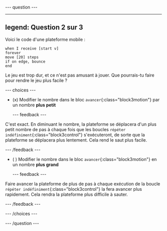 
--- question ---

---
legend: Question 2 sur 3
---

Voici le code d'une plateforme mobile :

```blocks3
when I receive [start v]
forever
move [20] steps
if on edge, bounce
end
```

Le jeu est trop dur, et ce n'est pas amusant à jouer. Que pourrais-tu faire pour rendre le jeu plus facile ?

--- choices ---

- (x) Modifier le nombre dans le bloc `avancer`{:class="block3motion"} par un nombre **plus petit**

  --- feedback ---

C'est exact. En diminuant le nombre, la plateforme se déplacera d'un plus petit nombre de pas à chaque fois que les boucles `répéter indéfiniment`{:class="block3control"} s'exécuteront, de sorte que la plateforme se déplacera plus lentement. Cela rend le saut plus facile.

  --- /feedback ---

- ( ) Modifier le nombre dans le bloc `avancer`{:class="block3motion"} en un nombre **plus grand**

  --- feedback ---

Faire avancer la plateforme de plus de pas à chaque exécution de la boucle `répéter indéfiniment`{:class="block3control"} la fera avancer plus rapidement. Cela rendra la plateforme plus difficile à sauter.

  --- /feedback ---

--- /choices ---

--- /question ---
